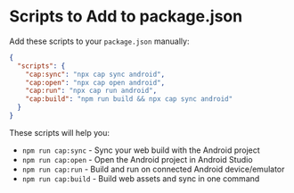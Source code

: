 
# Scripts to Add to package.json

Add these scripts to your `package.json` manually:

```json
{
  "scripts": {
    "cap:sync": "npx cap sync android",
    "cap:open": "npx cap open android",
    "cap:run": "npx cap run android",
    "cap:build": "npm run build && npx cap sync android"
  }
}
```

These scripts will help you:
- `npm run cap:sync` - Sync your web build with the Android project
- `npm run cap:open` - Open the Android project in Android Studio
- `npm run cap:run` - Build and run on connected Android device/emulator
- `npm run cap:build` - Build web assets and sync in one command
